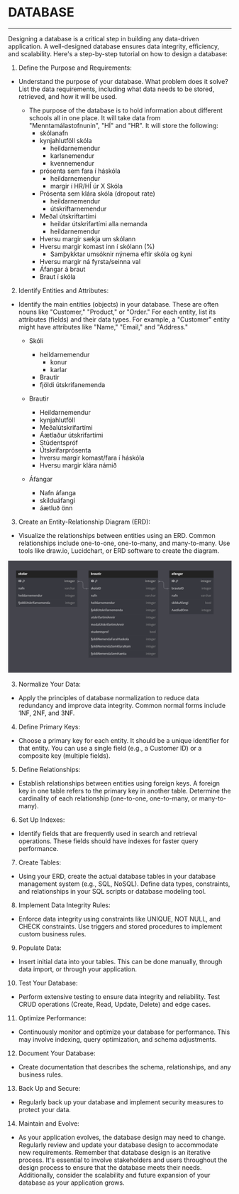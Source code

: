 # DATABASE

---

Designing a database is a critical step in building any data-driven application. A well-designed database ensures data integrity, efficiency, and scalability. Here's a step-by-step tutorial on how to design a database:

1. Define the Purpose and Requirements:

- Understand the purpose of your database. What problem does it solve?
List the data requirements, including what data needs to be stored, retrieved, and how it will be used.

  - The purpose of the database is to hold information about different schools all in one place. It will take data from "Menntamálastofnunin", "HÍ" and "HR". It will store the following:
    - skólanafn
    - kynjahlutföll skóla
      - heildarnemendur
      - karlsnemendur
      - kvennemendur
    - prósenta sem fara í háskóla
      - heildarnemendur
      - margir í HR/HÍ úr X Skóla
    - Prósenta sem klára skóla (dropout rate)
      - heildarnemendur
      - útskriftarnemendur
    - Meðal útskriftartími
      - heildar útskrifartími alla nemanda
      - heildarnemendur
    - Hversu margir sækja um skólann
    - Hversu margir komast inn í skólann (%)
      - Samþykktar umsóknir nýnema eftir skóla og kyni
    - Hversu margir ná fyrsta/seinna val
    - Áfangar á braut
    - Braut í skóla
    
2. Identify Entities and Attributes:

- Identify the main entities (objects) in your database. These are often nouns like "Customer," "Product," or "Order."
For each entity, list its attributes (fields) and their data types. For example, a "Customer" entity might have attributes like "Name," "Email," and "Address."

  - Skóli
    - heildarnemendur
      - konur
      - karlar
    - Brautir
    - fjöldi útskrifanemenda

  - Brautir
    - Heildarnemendur
    - kynjahlutföll
    - Meðalútskrifartími
    - Áætlaður útskrifartími
    - Stúdentspróf
    - Útskrifarprósenta
    - hversu margir komast/fara í háskóla
    - Hversu margir klára námið

  - Áfangar
    - Nafn áfanga
    - skilduáfangi
    - áætluð önn

3. Create an Entity-Relationship Diagram (ERD):

- Visualize the relationships between entities using an ERD. Common relationships include one-to-one, one-to-many, and many-to-many.
Use tools like draw.io, Lucidchart, or ERD software to create the diagram.

![Early visualization](images/dummydata-visualization.png)

3. Normalize Your Data:

- Apply the principles of database normalization to reduce data redundancy and improve data integrity. Common normal forms include 1NF, 2NF, and 3NF.

4. Define Primary Keys:

- Choose a primary key for each entity. It should be a unique identifier for that entity.
You can use a single field (e.g., a Customer ID) or a composite key (multiple fields).

5. Define Relationships:

- Establish relationships between entities using foreign keys. A foreign key in one table refers to the primary key in another table.
Determine the cardinality of each relationship (one-to-one, one-to-many, or many-to-many).

6. Set Up Indexes:

- Identify fields that are frequently used in search and retrieval operations. These fields should have indexes for faster query performance.

7. Create Tables:

- Using your ERD, create the actual database tables in your database management system (e.g., SQL, NoSQL).
Define data types, constraints, and relationships in your SQL scripts or database modeling tool.

8. Implement Data Integrity Rules:

- Enforce data integrity using constraints like UNIQUE, NOT NULL, and CHECK constraints.
Use triggers and stored procedures to implement custom business rules.

9. Populate Data:

- Insert initial data into your tables. This can be done manually, through data import, or through your application.

10. Test Your Database:

- Perform extensive testing to ensure data integrity and reliability.
Test CRUD operations (Create, Read, Update, Delete) and edge cases.

11. Optimize Performance:

- Continuously monitor and optimize your database for performance. This may involve indexing, query optimization, and schema adjustments.

12. Document Your Database:

- Create documentation that describes the schema, relationships, and any business rules.

13. Back Up and Secure:

- Regularly back up your database and implement security measures to protect your data.

14. Maintain and Evolve:

- As your application evolves, the database design may need to change. Regularly review and update your database design to accommodate new requirements.
Remember that database design is an iterative process. It's essential to involve stakeholders and users throughout the design process to ensure that the database meets their needs. Additionally, consider the scalability and future expansion of your database as your application grows.
